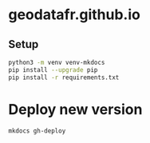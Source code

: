 # geodatafr.github.io

## Setup
```bash
python3 -m venv venv-mkdocs
pip install --upgrade pip
pip install -r requirements.txt
```

# Deploy new version
```bash
mkdocs gh-deploy
```
